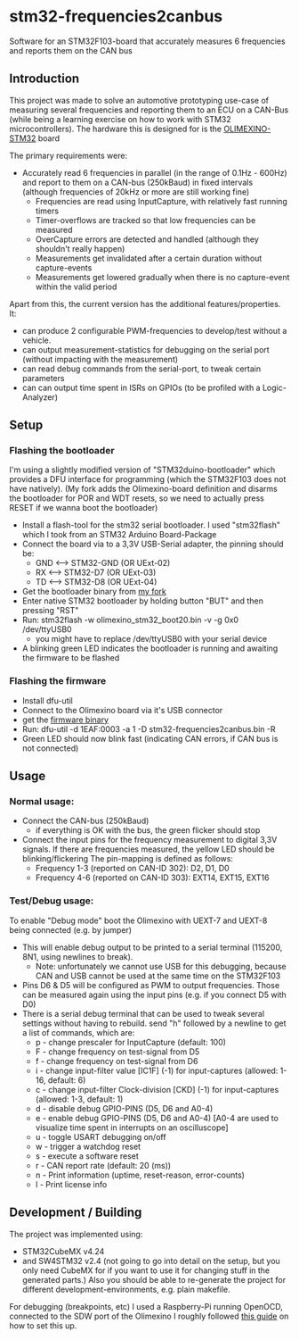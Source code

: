 # stm32-frequencies2canbus
Software for an STM32F103-board that accurately measures 6 frequencies and reports them on the CAN bus

## Introduction
This project was made to solve an automotive prototyping use-case of measuring several frequencies 
and reporting them to an ECU on a CAN-Bus
(while being a learning exercise on how to work with STM32 microcontrollers).
The hardware this is designed for is the
[OLIMEXINO-STM32](https://www.olimex.com/Products/Duino/STM32/OLIMEXINO-STM32/open-source-hardware) board

The primary requirements were:
* Accurately read 6 frequencies in parallel (in the range of 0.1Hz - 600Hz)
  and report to them on a CAN-bus (250kBaud) in fixed intervals  
  (although frequencies of 20kHz or more are still working fine)
  * Frequencies are read using InputCapture, with relatively fast running timers
  * Timer-overflows are tracked so that low frequencies can be measured
  * OverCapture errors are detected and handled (although they shouldn't really happen)
  * Measurements get invalidated after a certain duration without capture-events
  * Measurements get lowered gradually when there is no capture-event within the valid period

Apart from this, the current version has the additional features/properties. It:
* can produce 2 configurable PWM-frequencies to develop/test without a vehicle.
* can output measurement-statistics for debugging on the serial port (without impacting with the measurement)
* can read debug commands from the serial-port, to tweak certain parameters
* can can output time spent in ISRs on GPIOs (to be profiled with a Logic-Analyzer)

## Setup 

### Flashing the bootloader
I'm using a slightly modified version of "STM32duino-bootloader" which provides a DFU interface for programming (which the STM32F103 does not have natively).
(My fork adds the Olimexino-board definition and disarms the bootloader for POR and WDT resets, so we need to actually press RESET if we wanna boot the bootloader)

* Install a flash-tool for the stm32 serial bootloader. I used "stm32flash" which I took from an STM32 Arduino Board-Package
* Connect the board via to a 3,3V USB-Serial adapter, the pinning should be:
  * GND  <-->  STM32-GND  (OR UExt-02)
  * RX   <-->  STM32-D7   (OR UExt-03)
  * TD   <-->  STM32-D8   (OR UExt-04)
* Get the bootloader binary from [my fork](https://github.com/teschi/STM32duino-bootloader/blob/master/bootloader_only_binaries/olimexino_stm32_boot20.bin)
* Enter native STM32 bootloader by holding button "BUT" and then pressing "RST"
* Run: stm32flash -w olimexino_stm32_boot20.bin -v -g 0x0 /dev/ttyUSB0
  * you might have to replace /dev/ttyUSB0 with your serial device
* A blinking green LED indicates the bootloader is running and awaiting the firmware to be flashed

### Flashing the firmware
* Install dfu-util
* Connect to the Olimexino board via it's USB connector 
* get the [firmware binary](https://github.com/teschi/stm32-frequencies2canbus/tree/master/binary)
* Run: dfu-util -d 1EAF:0003 -a 1 -D stm32-frequencies2canbus.bin -R
* Green LED should now blink fast (indicating CAN errors, if CAN bus is not connected)


## Usage

### Normal usage:

* Connect the CAN-bus (250kBaud)
  * if everything is OK with the bus, the green flicker should stop
* Connect the input pins for the frequency measurement to digital 3,3V signals.
  If there are frequencies measured, the yellow LED should be blinking/flickering
  The pin-mapping is defined as follows:
  * Frequency 1-3 (reported on CAN-ID 302): D2, D1, D0
  * Frequency 4-6 (reported on CAN-ID 303): EXT14, EXT15, EXT16 

### Test/Debug usage:
To enable "Debug mode" boot the Olimexino with UEXT-7 and UEXT-8 being connected (e.g. by jumper) 

* This will enable debug output to be printed to a serial terminal (115200, 8N1, using newlines to break).
  * Note: unfortunately we cannot use USB for this debugging, because CAN and USB cannot be used at the same time on the STM32F103
* Pins D6 & D5 will be configured as PWM to output frequencies. Those can be measured again using the input pins (e.g. if you connect D5 with D0)
* There is a serial debug terminal that can be used to tweak several settings without having to rebuild.
  send "h" followed by a newline to get a list of commands, which are: 
  * p<uint>  - change prescaler for InputCapture (default: 100)
  * F<float> - change frequency on test-signal from D5
  * f<float> - change frequency on test-signal from D6
  * i<uint>  - change input-filter value [IC1F] (-1) for input-captures (allowed: 1-16, default: 6) 
  * c<uint>  - change input-filter Clock-division [CKD] (-1) for input-captures (allowed: 1-3, default: 1) 
  * d        - disable debug GPIO-PINS (D5, D6 and A0-4)
  * e        - enable debug GPIO-PINS (D5, D6 and A0-4) [A0-4 are used to visualize time spent in interrupts on an oscilluscope]
  * u        - toggle USART debugging on/off
  * w        - trigger a watchdog reset
  * s        - execute a software reset
  * r<uint>  - CAN report rate (default: 20 (ms))
  * n        - Print information (uptime, reset-reason, error-counts)
  * l        - Print license info

## Development / Building

The project was implemented using:
* STM32CubeMX v4.24
* and SW4STM32 v2.4
(not going to go into detail on the setup, but you only need CubeMX for if you want to use it for changing stuff in the generated parts.)
Also you should be able to re-generate the project for different development-environments, e.g. plain makefile.

For debugging (breakpoints, etc) I used a Raspberry-Pi running OpenOCD, connected to the SDW port of the Olimexino
I roughly followed [this guide](https://github.com/TurtleRover/firmware-shield/wiki/Wireless-Programming-and-Debugging-with-STM32-and-RPi) on how to set this up.

